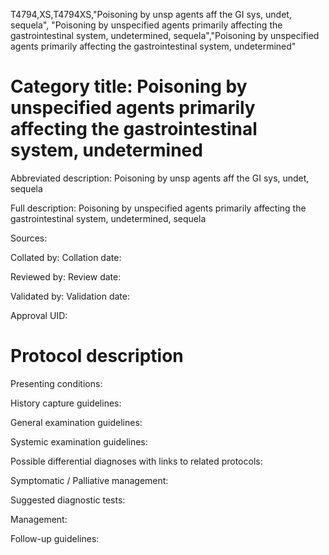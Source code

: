 T4794,XS,T4794XS,"Poisoning by unsp agents aff the GI sys, undet, sequela", "Poisoning by unspecified agents primarily affecting the gastrointestinal system, undetermined, sequela","Poisoning by unspecified agents primarily affecting the gastrointestinal system, undetermined"
# Category title: Poisoning by unspecified agents primarily affecting the gastrointestinal system, undetermined

Abbreviated description: Poisoning by unsp agents aff the GI sys, undet, sequela

Full description: Poisoning by unspecified agents primarily affecting the gastrointestinal system, undetermined, sequela

Sources:

Collated by:
Collation date:

Reviewed by:
Review date:

Validated by:
Validation date:

Approval UID:

# Protocol description

Presenting conditions:

History capture guidelines:

General examination guidelines:

Systemic examination guidelines:

Possible differential diagnoses with links to related protocols:

Symptomatic / Palliative management:

Suggested diagnostic tests:

Management:

Follow-up guidelines:
